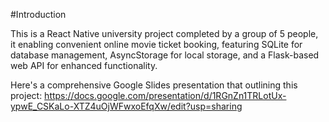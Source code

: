 #Introduction

This is a React Native university project completed by a group of 5 people, it enabling convenient online movie ticket booking, featuring SQLite for database management, AsyncStorage for local storage, and a Flask-based web API for enhanced functionality.

Here's a comprehensive Google Slides presentation that outlining this project: https://docs.google.com/presentation/d/1RGnZn1TRLotUx-ypwE_CSKaLo-XTZ4uOjWFwxoEfqXw/edit?usp=sharing
